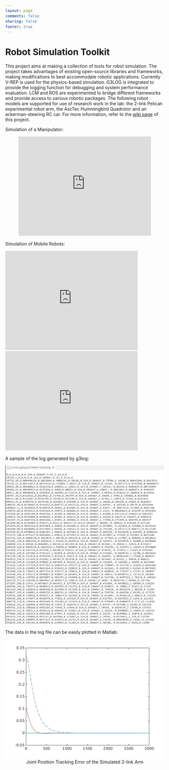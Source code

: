 ```yaml
---
layout: page
comments: false
sharing: false
footer: true
---
```


Robot Simulation Toolkit
======

This project aims at making a collection of tools for robot simulation. The project takes advantages of existing open-source libraries and frameworks, making modifications to best accommodate robotic applications. Currently V-REP is used for the physics-based simulation. G3LOG is integrated to provide the logging function for debugging and system performance evaluation. LCM and ROS are experimented to bridge different frameworks and provide access to various robotic packages. The following robot models are supported for use of research work in the lab: the 2-link Pelican experimental robot arm, the AscTec Hummingbird Quadrotor and an ackerman-steering RC car. For more information, refer to the [wiki page](http://wiki.rdu.im/_pages/Projects/Mobile-Robot-Toolkit/Mobile-Robot-Toolkit.html) of this project.

Simulation of a Manipulator:

<center><iframe width="420" height="315" src="https://www.youtube.com/embed/5SFYq3xsdWQ" frameborder="0" allowfullscreen></iframe></center>

Simulation of Mobile Robots:

<iframe width="420" height="315" src="https://www.youtube.com/embed/KdsSgi3Ejbc" frameborder="0" allowfullscreen></iframe>

<iframe width="420" height="315" src="https://www.youtube.com/embed/6F8mvkfJmwY" frameborder="0" allowfullscreen></iframe>

A sample of the log generated by g3log:

<center><img src="/img/projects/sim_log.png" width="600"/></center>

The data in the log file can be easily plotted in Matlab:

<center><img src="/img/projects/arm_log.jpg" width="600"/></center>
<center>Joint Position Tracking Error of the Simulated 2-link Arm</center>
